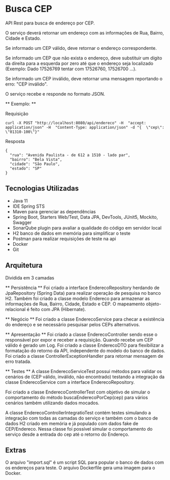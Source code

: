 # Busca CEP

API Rest para busca de endereço por CEP.

O serviço deverá retornar um endereço com as informações de Rua, Bairro, Cidade e Estado.

Se informado um CEP válido, deve retornar o endereço correspondente.

Se informado um CEP que não exista o endereço, deve substituir um dígito da direita para a esquerda por zero até que o endereço seja localizado (Exemplo: Dado 17526769 tentar com 17526760, 17526700 …).

Se informado um CEP inválido, deve retornar uma mensagem reportando o erro: "CEP inválido".

O serviço recebe e responde no formato JSON.

** Exemplo: **

Requisição
```shell
curl -X POST "http://localhost:8080/api/endereco" -H  "accept: application/json" -H  "Content-Type: application/json" -d "{  \"cep\": \"01310-100\"}"
```

Resposta
```shell
{
  "rua": "Avenida Paulista - de 612 a 1510 - lado par",
  "bairro": "Bela Vista",
  "cidade": "São Paulo",
  "estado": "SP"
}
```

## Tecnologias Utilizadas

- Java 11
- IDE Spring STS
- Maven para gerenciar as dependências
- Spring Boot, Starters Web/Test, Data JPA, DevTools, JUnit5, Mockito, Swagger
- SonarQube plugin para avaliar a qualidade do código em servidor local
- H2 banco de dados em memória para simplificar o teste
- Postman para realizar requisições de teste na api
- Docker
- Git


## Arquitetura

Dividida em 3 camadas

** Persistência **
Foi criado a interface EnderecoRepository herdando de JpaRepository (Spring Data) para realizar operação de pesquisa no banco H2.
Também foi criado a classe modelo Endereco para armazenar as informações de Rua, Bairro, Cidade, Estado e CEP. O mapeamento objeto-relacional é feito com JPA (Hibernate).


** Negócio **
Foi criado a classe EnderecoService para checar a existência do endereço e se necessário pesquisar pelos CEPs alternativos.

** Apresentação **
Foi criado a classe EnderecoController sendo esse o responsável por expor e receber a requisição. Quando recebe um CEP válido é gerado um Log.
Foi criado a classe EnderecoDTO para flexibilizar a formatação do retorno da API, independente do modelo do banco de dados.
Foi criado a classe ControllerExceptionHandler para retornar mensagem de erro tratada.


** Testes **
A classe EnderecoServiceTest possui métodos para validar os cenários de (CEP válido, inválido, não encontrado) testando a integração da classe EnderecoService com a interface EnderecoRepository.

Foi criado a classe EnderecoControllerTest com objetivo de simular o comportamento do método buscaEnderecoPorCep(cep) para vários cenários também utilizando dados mocados.

A classe EnderecoControllerIntegratioTest contém testes simulando a integração com todas as camadas do serviço e também com o banco de dados H2 criado em memória e já populado com dados fake de CEP/Endereco. Nessa classe foi possível simular o comportamento do serviço desde a entrada do cep até o retorno do Endereço.


## Extras
O arquivo "import.sql" é um script SQL para popular o banco de dados com os endereços para teste.
O arquivo Dockerfile gera uma imagem para o Docker.